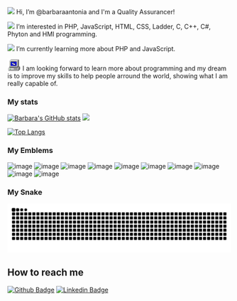 <img src=https://github.com/TheDudeThatCode/TheDudeThatCode/blob/master/Assets/gandalf_parrot.gif width="30">  Hi, I’m @barbaraantonia and I'm a Quality Assurancer! 

<img src=https://github.com/TheDudeThatCode/TheDudeThatCode/blob/master/Assets/happy.gif width="30"> I’m interested in PHP, JavaScript, HTML, CSS, Ladder, C, C++, C#, Phyton and HMI programming.

<img src=https://github.com/TheDudeThatCode/TheDudeThatCode/blob/master/Assets/Developer.gif width="30"> I’m currently learning more about PHP and JavaScript.

<img src=https://github.com/TheDudeThatCode/TheDudeThatCode/blob/master/Assets/PC.gif width="30"> I am looking forward to learn more about programming and my dream is to improve my skills to help people arround the world, showing what I am really capable of. 

### My stats
[![Barbara's GitHub stats](https://github-readme-stats.vercel.app/api?username=barbaraantonia&theme=graywhite&show_icons=true&bg_color=DEG,e3f4fe,87CEFA)](https://github.com/barbaraantonia/github-readme-stats) 
<img src=https://octocat-generator-assets.githubusercontent.com/my-octocat-1632248267929.png width="220"> 

[![Top Langs](https://github-readme-stats.vercel.app/api/top-langs/?username=barbaraantonia&layout=compact&&theme=graywhite&show_icons=true&bg_color=DEG,e3f4fe,87CEFA)](https://github.com/anuraghazra/github-readme-stats)

### My Emblems

![image](https://img.shields.io/badge/Ubuntu-E95420?style=for-the-badge&logo=ubuntu&logoColor=white)
![image](https://img.shields.io/badge/HTML5-E34F26?style=for-the-badge&logo=html5&logoColor=white)
![image](https://img.shields.io/badge/Git-F05032?style=for-the-badge&logo=git&logoColor=white)
![image](https://img.shields.io/badge/Linux-FCC624?style=for-the-badge&logo=linux&logoColor=black)
![image](https://img.shields.io/badge/Linux_Mint-87CF3E?style=for-the-badge&logo=linux-mint&logoColor=white)
![image](https://img.shields.io/badge/Docker-2CA5E0?style=for-the-badge&logo=docker&logoColor=white)
![image](https://img.shields.io/badge/Jira-0052CC?style=for-the-badge&logo=Jira&logoColor=white)
![image](https://img.shields.io/badge/C-00599C?style=for-the-badge&logo=c&logoColor=white)
![image](https://img.shields.io/badge/PHP-777BB4?style=for-the-badge&logo=php&logoColor=white)
![image](https://img.shields.io/badge/replit-667881?style=for-the-badge&logo=replit&logoColor=white)

### My Snake

  ![Snake animation](https://github.com/barbaraantonia/barbaraantonia/blob/output/github-contribution-grid-snake.svg)

## How to reach me 

[![Github Badge](https://img.shields.io/badge/-Github-000?style=flat-square&logo=Github&logoColor=white&link=https://github.com/barbaraantonia)](https://github.com/barbaraantonia)
[![Linkedin Badge](https://img.shields.io/badge/-LinkedIn-blue?style=flat-square&logo=Linkedin&logoColor=white&link=https://www.linkedin.com/in/barbara-cardemas)]( https://www.linkedin.com/in/barbara-cardemas)
